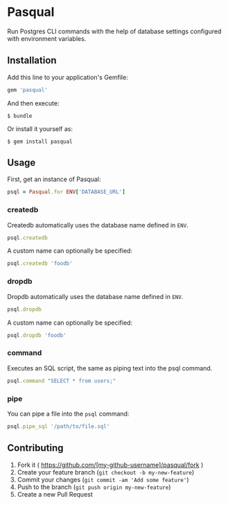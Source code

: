 # Pasqual

Run Postgres CLI commands with the help of database settings configured with environment variables.

## Installation

Add this line to your application's Gemfile:

```ruby
gem 'pasqual'
```

And then execute:

    $ bundle

Or install it yourself as:

    $ gem install pasqual

## Usage

First, get an instance of Pasqual: 

``` ruby
psql = Pasqual.for ENV['DATABASE_URL']
```

### createdb

Createdb automatically uses the database name defined in `ENV`.

```ruby
psql.createdb
```

A custom name can optionally be specified:

```ruby
psql.createdb 'foodb'
```

### dropdb

Dropdb automatically uses the database name defined in `ENV`.

```ruby
psql.dropdb
```
A custom name can optionally be specified:

```ruby
psql.dropdb 'foodb'
```

### command

Executes an SQL script, the same as piping text into the psql command.

```ruby
psql.command "SELECT * from users;"
```

### pipe

You can pipe a file into the `psql` command:

```ruby
psql.pipe_sql '/path/to/file.sql'
```

## Contributing

1. Fork it ( https://github.com/[my-github-username]/pasqual/fork )
2. Create your feature branch (`git checkout -b my-new-feature`)
3. Commit your changes (`git commit -am 'Add some feature'`)
4. Push to the branch (`git push origin my-new-feature`)
5. Create a new Pull Request
